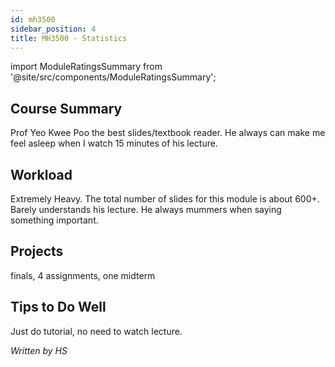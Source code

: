 ```yaml
---
id: mh3500
sidebar_position: 4
title: MH3500 - Statistics
---
```






import ModuleRatingsSummary from '@site/src/components/ModuleRatingsSummary';

<ModuleRatingsSummary 
  lectureClarity={1}
  contentRelevance={1}
  contentDifficulty={5}
  overallWorkload={5}
  teamDependency={5}
/>

## Course Summary

Prof Yeo Kwee Poo the best slides/textbook reader. He always can make me feel asleep when I watch 15 minutes of his lecture.

## Workload

Extremely Heavy. The total number of slides for this module is about 600+. Barely understands his lecture. He always mummers when saying something important.

## Projects

finals, 4 assignments, one midterm

## Tips to Do Well

Just do tutorial, no need to watch lecture.

*Written by HS*
